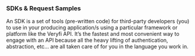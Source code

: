 <h3 className="h3-title">SDKs & Request Samples</h3>

<p className="p-text">An SDK is a set of tools (pre-written code) for 
third-party developers (you) to use in your producing application/s using a particular 
framework or platform like the Veryfi API. It’s the fastest and most convenient way to 
engage with an API because all the heavy lifting of authentication, abstraction, etc… are 
all taken care of for you in the language you work in.</p>


